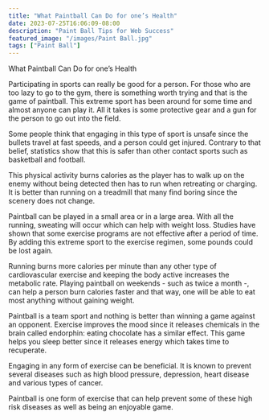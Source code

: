 ```yaml
---
title: "What Paintball Can Do for one’s Health"
date: 2023-07-25T16:06:09-08:00
description: "Paint Ball Tips for Web Success"
featured_image: "/images/Paint Ball.jpg"
tags: ["Paint Ball"]
---
```


What Paintball Can Do for one’s Health

Participating in sports can really be good for a person. For those who are too lazy to go to the gym, there is something worth trying and that is the game of paintball. This extreme sport has been around for some time and almost anyone can play it. All it takes is some protective gear and a gun for the person to go out into the field.

Some people think that engaging in this type of sport is unsafe since the bullets travel at fast speeds, and a person could get injured. Contrary to that belief, statistics show that this is safer than other contact sports such as basketball and football.

This physical activity burns calories as the player has to walk up on the enemy without being detected then has to run when retreating or charging.  It is better than running on a treadmill that many find boring since the scenery does not change.

Paintball can be played in a small area or in a large area. With all the running, sweating will occur which can help with weight loss. Studies have shown that some exercise programs are not effective after a period of time. By adding this extreme sport to the exercise regimen, some pounds could be lost again. 

Running burns more calories per minute than any other type of cardiovascular exercise and keeping the body active increases the metabolic rate. Playing paintball on weekends - such as twice a month -, can help a person burn calories faster and that way, one will be able to eat most anything without gaining weight.

Paintball is a team sport and nothing is better than winning a game against an opponent.  Exercise improves the mood since it releases chemicals in the brain called endorphin: eating chocolate has a similar effect.  This game helps you sleep better since it releases energy which takes time to recuperate.

Engaging in any form of exercise can be beneficial. It is known to prevent several diseases such as high blood pressure, depression, heart disease and various types of cancer. 

Paintball is one form of exercise that can help prevent some of these high risk diseases as well as being an enjoyable game.




